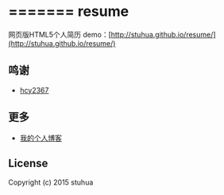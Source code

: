 
=======
resume
======

网页版HTML5个人简历
demo：[http://stuhua.github.io/resume/](http://stuhua.github.io/resume/)

## 鸣谢

- [hcy2367](http://hcy2367.github.io/resume/)

## 更多

- [我的个人博客](http://stuhua.github.io/)

## License

Copyright (c) 2015 stuhua
